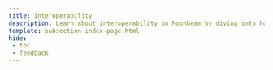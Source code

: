 ```yaml
---
title: Interoperability
description: Learn about interoperability on Moonbeam by diving into how cross-consensus messaging (XCM) works and exploring available cross-chain protocols.
template: subsection-index-page.html
hide: 
 - toc
 - feedback
---
```

